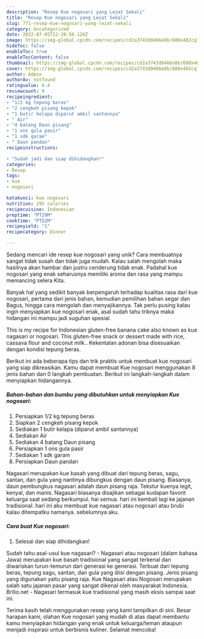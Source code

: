 ```yaml
---
description: "Resep Kue nogosari yang Lezat Sekali"
title: "Resep Kue nogosari yang Lezat Sekali"
slug: 771-resep-kue-nogosari-yang-lezat-sekali
category: Uncategorized
date: 2022-07-05T22:20:56.126Z
image: https://img-global.cpcdn.com/recipes/cd2a3743d0466e8b/680x482cq70/kue-nogosari-foto-resep-utama.jpg
hideToc: false
enableToc: true
enableTocContent: false
thumbnail: https://img-global.cpcdn.com/recipes/cd2a3743d0466e8b/680x482cq70/kue-nogosari-foto-resep-utama.jpg
cover: https://img-global.cpcdn.com/recipes/cd2a3743d0466e8b/680x482cq70/kue-nogosari-foto-resep-utama.jpg
author: Admin
authorAv: notfound
ratingvalue: 4.4
reviewcount: 9
recipeingredient:
- "1/2 kg tepung beras"
- "2 cengkeh pisang kepok"
- "1 butir kelapa diparut ambil santannya"
- " Air"
- "4 batang Daun pisang"
- "1 ons gula pasir"
- "1 sdk garam"
- " Daun pandan"
recipeinstructions:

- "Sudah jadi dan siap dihidangkan!"
categories:
- Resep
tags:
- kue
- nogosari

katakunci: kue nogosari 
nutrition: 295 calories
recipecuisine: Indonesian
preptime: "PT29M"
cooktime: "PT52M"
recipeyield: "1"
recipecategory: Dinner

---
```





Sedang mencari ide resep kue nogosari yang unik? Cara membuatnya sangat tidak susah dan tidak juga mudah. Kalau salah mengolah maka hasilnya akan hambar dan justru cenderung tidak enak. Padahal kue nogosari yang enak seharusnya memiliki aroma dan rasa yang mampu memancing selera Kita.





Banyak hal yang sedikit banyak berpengaruh terhadap kualitas rasa dari kue nogosari, pertama dari jenis bahan, kemudian pemilihan bahan segar dan Bagus, hingga cara mengolah dan menyajikannya. Tak perlu pusing kalau ingin menyiapkan kue nogosari enak,      asal sudah tahu triknya maka hidangan ini mampu jadi suguhan spesial.














This is my recipe for Indonesian gluten-free banana cake also known as kue nagasari or nogosari. This gluten-free snack or dessert made with rice, cassava flour and coconut milk.. Kekentalan adonan bisa disesuaikan dengan kondisi tepung beras.






Berikut ini ada beberapa tips dan trik praktis untuk membuat kue nogosari yang siap dikreasikan. Kamu dapat membuat Kue nogosari menggunakan 8 jenis bahan dan 0 langkah pembuatan. Berikut ini langkah-langkah dalam menyiapkan hidangannya.

<!--inarticleads1-->

##### Bahan-bahan dan bumbu yang dibutuhkan untuk menyiapkan Kue nogosari:

1. Persiapkan 1/2 kg tepung beras
1. Siapkan 2 cengkeh pisang kepok
1. Sediakan 1 butir kelapa (diparut ambil santannya)
1. Sediakan  Air
1. Sediakan 4 batang Daun pisang
1. Persiapkan 1 ons gula pasir
1. Sediakan 1 sdk garam
1. Persiapkan  Daun pandan


Nagasari merupakan kue basah yang dibuat dari tepung beras, sagu, santan, dan gula yang nantinya dibungkus dengan daun pisang. Biasanya, daun pembungkus nagasari adalah daun pisang raja. Tekstur kuenya legit, kenyal, dan manis. Nagasari biasanya disajikan sebagai kudapan favorit keluarga saat sedang berkumpul. hai semua. hari ini kembali lagi ke jajanan tradisional. hari ini aku membuat kue nagasari atau nogosari atau brubi kalau ditempatku namanya. sebelumnya aku. 

<!--inarticleads2-->

##### Cara buat Kue nogosari:


1. Selesai dan siap dihidangkan!

Sudah tahu asal-usul kue nagasari? - Nagasari atau nogosari (dalam bahasa Jawa) merupakan kue basah tradisional yang sangat terkenal dan diwariskan turun-temurun dari generasi ke generasi. Terbuat dari tepung beras, tepung sagu, santan, dan gula yang diisi dengan pisang. Jenis pisang yang digunakan yaitu pisang raja. Kue Nagasari atau Nogosari merupakan salah satu jajanan pasar yang sangat dikenal oleh masyarakat Indonesia. Brilio.net - Nagasari termasuk kue tradisional yang masih eksis sampai saat ini. 

Terima kasih telah menggunakan resep yang kami tampilkan di sini. Besar harapan kami, olahan Kue nogosari yang mudah di atas dapat membantu kamu menyiapkan hidangan yang enak untuk keluarga/teman ataupun menjadi inspirasi untuk berbisnis kuliner. Selamat mencoba!
